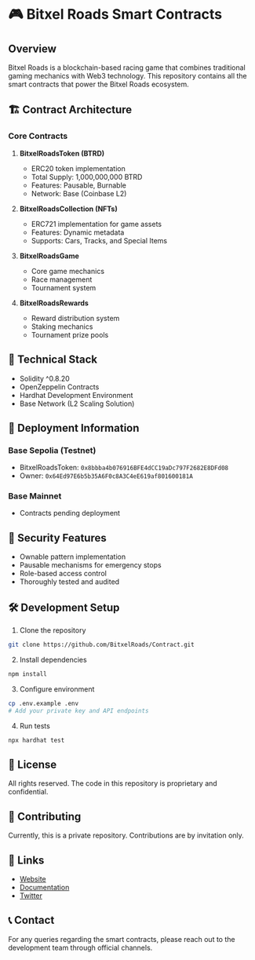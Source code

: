 # 🎮 Bitxel Roads Smart Contracts

## Overview
Bitxel Roads is a blockchain-based racing game that combines traditional gaming mechanics with Web3 technology. This repository contains all the smart contracts that power the Bitxel Roads ecosystem.

## 🏗 Contract Architecture

### Core Contracts
1. **BitxelRoadsToken (BTRD)**
   - ERC20 token implementation
   - Total Supply: 1,000,000,000 BTRD
   - Features: Pausable, Burnable
   - Network: Base (Coinbase L2)

2. **BitxelRoadsCollection (NFTs)**
   - ERC721 implementation for game assets
   - Features: Dynamic metadata
   - Supports: Cars, Tracks, and Special Items

3. **BitxelRoadsGame**
   - Core game mechanics
   - Race management
   - Tournament system

4. **BitxelRoadsRewards**
   - Reward distribution system
   - Staking mechanics
   - Tournament prize pools

## 🔧 Technical Stack
- Solidity ^0.8.20
- OpenZeppelin Contracts
- Hardhat Development Environment
- Base Network (L2 Scaling Solution)

## 🚀 Deployment Information

### Base Sepolia (Testnet)
- BitxelRoadsToken: `0x8bbba4b076916BFE4dCC19aDc797F2682E8DFd08`
- Owner: `0x64Ed97E6b5b35A6F0c8A3C4eE619af801600181A`

### Base Mainnet
- Contracts pending deployment

## 🔐 Security Features
- Ownable pattern implementation
- Pausable mechanisms for emergency stops
- Role-based access control
- Thoroughly tested and audited

## 🛠 Development Setup

1. Clone the repository
```bash
git clone https://github.com/BitxelRoads/Contract.git
```

2. Install dependencies
```bash
npm install
```

3. Configure environment
```bash
cp .env.example .env
# Add your private key and API endpoints
```

4. Run tests
```bash
npx hardhat test
```

## 📜 License
All rights reserved. The code in this repository is proprietary and confidential.

## 🤝 Contributing
Currently, this is a private repository. Contributions are by invitation only.

## 🔗 Links
- [Website](https://bitxelroads.com)
- [Documentation]([https://docs.bitxelroads.com](https://bitxel-roads-trading-cards.gitbook.io/bitxel-roads-trading-cards/collection-concept))
- [Twitter](https://twitter.com/BitxelRoads)

## 📞 Contact
For any queries regarding the smart contracts, please reach out to the development team through official channels.
